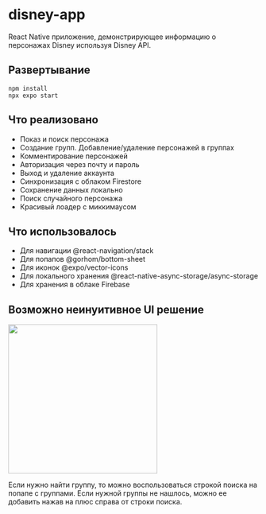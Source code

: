 # disney-app

React Native приложение, демонстрирующее информацию о персонажах Disney используя Disney API.

## Развертывание

```
npm install
npx expo start
```

## Что реализовано

- Показ и поиск персонажа
- Создание групп. Добавление/удаление персонажей в группах
- Комментирование персонажей
- Авторизация через почту и пароль
- Выход и удаление аккаунта
- Синхронизация с облаком Firestore
- Сохранение данных локально
- Поиск случайного персонажа
- Красивый лоадер с миккимаусом

## Что использовалось

- Для навигации @react-navigation/stack
- Для попапов @gorhom/bottom-sheet
- Для иконок @expo/vector-icons
- Для локального хранения @react-native-async-storage/async-storage
- Для хранения в облаке Firebase

## Возможно неинуитивное UI решение

<img src="https://user-images.githubusercontent.com/71835639/225730483-c7271ee5-485a-4578-a1d3-0bc5b8dd27ae.png" width=300>

Если нужно найти группу, то можно воспользоваться строкой поиска на попапе с группами. 
Если нужной группы не нашлось, можно ее добавить нажав на плюс справа от строки поиска.
     
